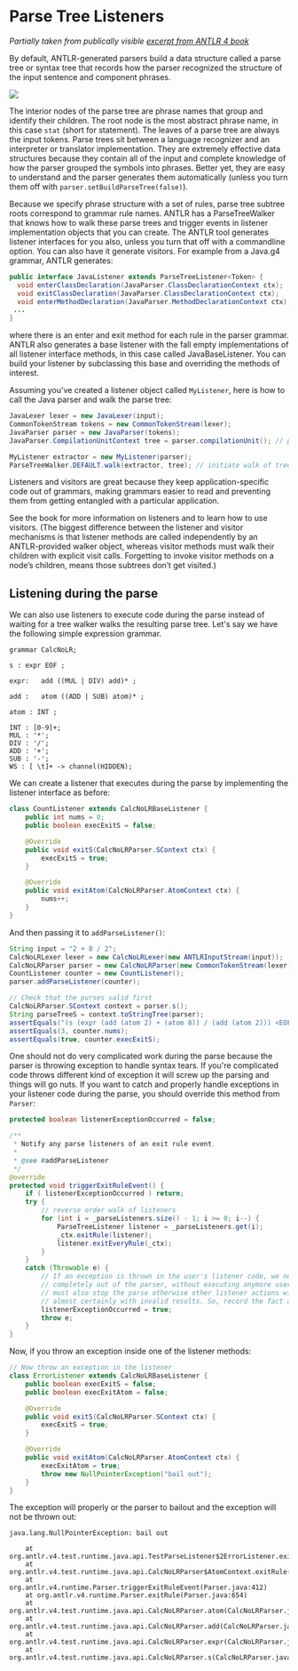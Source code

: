 # Parse Tree Listeners

*Partially taken from publically visible [excerpt from ANTLR 4 book](http://media.pragprog.com/titles/tpantlr2/picture.pdf)*

By default, ANTLR-generated parsers build a data structure called a parse tree or syntax tree that records how the parser recognized the structure of the input sentence and component phrases.

<img src=images/process.png>

The interior nodes of the parse tree are phrase names that group and identify their children. The root node is the most abstract phrase name, in this case `stat` (short for statement). The leaves of a parse tree are always the input tokens. Parse trees sit between a language recognizer and an interpreter or translator implementation. They are extremely effective data structures because they contain all of the input and complete knowledge of how the parser grouped the symbols into phrases. Better yet, they are easy to understand and the parser generates them automatically (unless you turn them off with `parser.setBuildParseTree(false)`).

Because we specify phrase structure with a set of rules, parse tree subtree roots correspond to grammar rule names. ANTLR has a ParseTreeWalker that knows how to walk these parse trees and trigger events in listener implementation objects that you can create. The ANTLR tool generates listener interfaces for you also, unless you turn that off with a commandline option. You can also have it generate visitors. For example from a Java.g4 grammar, ANTLR generates:

```java
public interface JavaListener extends ParseTreeListener<Token> {
  void enterClassDeclaration(JavaParser.ClassDeclarationContext ctx);
  void exitClassDeclaration(JavaParser.ClassDeclarationContext ctx);
  void enterMethodDeclaration(JavaParser.MethodDeclarationContext ctx);
 ...
}
```

where there is an enter and exit method for each rule in the parser grammar. ANTLR also generates a base listener with the fall empty implementations of all listener interface methods, in this case called JavaBaseListener. You can build your listener by subclassing this base and overriding the methods of interest.

Assuming you've created a listener object called `MyListener`, here is how to call the Java parser and walk the parse tree:

```java
JavaLexer lexer = new JavaLexer(input);
CommonTokenStream tokens = new CommonTokenStream(lexer);
JavaParser parser = new JavaParser(tokens);
JavaParser.CompilationUnitContext tree = parser.compilationUnit(); // parse a compilationUnit

MyListener extractor = new MyListener(parser);
ParseTreeWalker.DEFAULT.walk(extractor, tree); // initiate walk of tree with listener in use of default walker
```

Listeners and visitors are great because they keep application-specific code out of grammars, making grammars easier to read and preventing them from getting entangled with a particular application.

See the book for more information on listeners and to learn how to use visitors. (The biggest difference between the listener and visitor mechanisms is that listener methods are called independently by an ANTLR-provided walker object, whereas visitor methods must walk their children with explicit visit calls.  Forgetting to invoke visitor methods on a node’s children, means those subtrees don’t get visited.)

## Listening during the parse

We can also use listeners to execute code during the parse instead of waiting for a tree walker walks the resulting parse tree. Let's say we have the following simple expression grammar.

```
grammar CalcNoLR;

s : expr EOF ;

expr:	add ((MUL | DIV) add)* ;

add :   atom ((ADD | SUB) atom)* ;

atom : INT ;

INT : [0-9]+;
MUL : '*';
DIV : '/';
ADD : '+';
SUB : '-';
WS : [ \t]+ -> channel(HIDDEN);
```

We can create a listener that executes during the parse by implementing the listener interface as before:


```java
class CountListener extends CalcNoLRBaseListener {
	public int nums = 0;
	public boolean execExitS = false;

	@Override
	public void exitS(CalcNoLRParser.SContext ctx) {
		execExitS = true;
	}

	@Override
	public void exitAtom(CalcNoLRParser.AtomContext ctx) {
		nums++;
	}
}
```

And then passing it to `addParseListener()`:

```java
String input = "2 + 8 / 2";
CalcNoLRLexer lexer = new CalcNoLRLexer(new ANTLRInputStream(input));
CalcNoLRParser parser = new CalcNoLRParser(new CommonTokenStream(lexer));
CountListener counter = new CountListener();
parser.addParseListener(counter);

// Check that the purses valid first
CalcNoLRParser.SContext context = parser.s();
String parseTreeS = context.toStringTree(parser);
assertEquals("(s (expr (add (atom 2) + (atom 8)) / (add (atom 2))) <EOF>)", parseTreeS);
assertEquals(3, counter.nums);
assertEquals(true, counter.execExitS);
```

One should not do very complicated work during the parse because the parser is throwing exception to handle syntax tears. If you're complicated code throws different kind of exception it will screw up the parsing and things will go nuts. If you want to catch and properly handle exceptions in your listener code during the parse, you should override this method from `Parser`:

```java
protected boolean listenerExceptionOccurred = false;

/**
 * Notify any parse listeners of an exit rule event.
 *
 * @see #addParseListener
 */
@override
protected void triggerExitRuleEvent() {
	if ( listenerExceptionOccurred ) return;
	try {
		// reverse order walk of listeners
		for (int i = _parseListeners.size() - 1; i >= 0; i--) {
			ParseTreeListener listener = _parseListeners.get(i);
			_ctx.exitRule(listener);
			listener.exitEveryRule(_ctx);
		}
	}
	catch (Throwable e) {
		// If an exception is thrown in the user's listener code, we need to bail out
		// completely out of the parser, without executing anymore user code. We
		// must also stop the parse otherwise other listener actions will attempt to execute
		// almost certainly with invalid results. So, record the fact an exception occurred
		listenerExceptionOccurred = true;
		throw e;
	}
}
```

Now, if you throw an exception inside one of the listener methods:

```java
// Now throw an exception in the listener
class ErrorListener extends CalcNoLRBaseListener {
	public boolean execExitS = false;
	public boolean execExitAtom = false;

	@Override
	public void exitS(CalcNoLRParser.SContext ctx) {
		execExitS = true;
	}

	@Override
	public void exitAtom(CalcNoLRParser.AtomContext ctx) {
		execExitAtom = true;
		throw new NullPointerException("bail out");
	}
}
```

The exception will properly or the parser to bailout and the exception will not be thrown out:

```
java.lang.NullPointerException: bail out

	at org.antlr.v4.test.runtime.java.api.TestParseListener$2ErrorListener.exitAtom(TestParseListener.java:102)
	at org.antlr.v4.test.runtime.java.api.CalcNoLRParser$AtomContext.exitRule(CalcNoLRParser.java:311)
	at org.antlr.v4.runtime.Parser.triggerExitRuleEvent(Parser.java:412)
	at org.antlr.v4.runtime.Parser.exitRule(Parser.java:654)
	at org.antlr.v4.test.runtime.java.api.CalcNoLRParser.atom(CalcNoLRParser.java:336)
	at org.antlr.v4.test.runtime.java.api.CalcNoLRParser.add(CalcNoLRParser.java:261)
	at org.antlr.v4.test.runtime.java.api.CalcNoLRParser.expr(CalcNoLRParser.java:181)
	at org.antlr.v4.test.runtime.java.api.CalcNoLRParser.s(CalcNoLRParser.java:123)
```